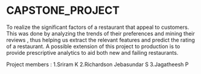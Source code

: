 # CAPSTONE_PROJECT

To realize the significant factors of a restaurant that appeal to customers. This was done by analyzing the trends of their preferences and mining their reviews , thus helping us extract the relevant features and predict the rating of a restaurant. A possible extension of this project to production  is to  provide prescriptive analytics to aid both new and failing restaurants.

Project members :
1.Sriram K
2.Richardson Jebasundar S
3.Jagatheesh P
